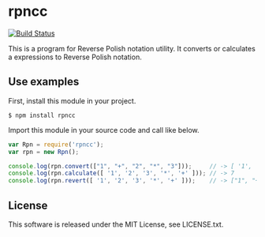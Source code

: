 # rpncc
[![Build Status](https://travis-ci.org/TsutomuNakamura/rpncc.svg?branch=develop)](https://travis-ci.org/TsutomuNakamura/rpncc) 

This is a program for Reverse Polish notation utility.
It converts or calculates a expressions to Reverse Polish notation.

## Use examples
First, install this module in your project.
```console
$ npm install rpncc
```

Import this module in your source code and call like below.
```javascript
var Rpn = require('rpncc');
var rpn = new Rpn();

console.log(rpn.convert(["1", "+", "2", "*", "3"]));     // -> [ '1', '2', '3', '*', '+' ]
console.log(rpn.calculate([ '1', '2', '3', '*', '+' ])); // -> 7
console.log(rpn.revert([ '1', '2', '3', '*', '+' ]));    // -> ["1", "+", "2", "*", "3"]
```

## License
This software is released under the MIT License, see LICENSE.txt.

